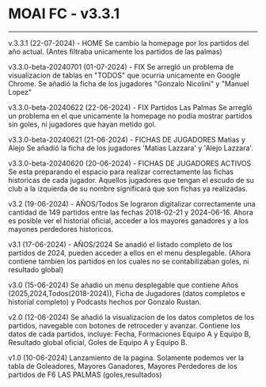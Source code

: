# MOAI FC - v3.3.1
----------------------------
v.3.3.1 (22-07-2024) - HOME
Se cambio la homepage por los partidos del año actual. (Antes filtraba unicamente los partidos de las palmas)

v3.3.0-beta-20240701 (01-07-2024) - FIX
Se arregló un problema de visualizacion de tablas en "TODOS" que ocurria unicamente en Google Chrome.
Se añadió la ficha de los jugadores "Gonzalo Nicolini" y "Manuel Lopez"

v3.3.0-beta-20240622 (22-06-2024) - FIX Partidos Las Palmas
Se arregló un problema en el que unicamente la homepage no podía mostrar partidos sin goles, ni jugadores que hayan metido gol.

v3.3.0-beta-20240621 (21-06-2024) - FICHAS DE JUGADORES Matias y Alejo
Se añadió la ficha de los jugadores 'Matias Lazzara' y 'Alejo Lazzara'.

v3.3.0-beta-20240620 (20-06-2024) - FICHAS DE JUGADORES ACTIVOS
Se esta preparando el espacio para realizar correctamente las fichas historicas de cada jugador. Aquellos jugadores que tengan el escudo de su club a la izquierda de su nombre significará que son fichas ya realizadas.
 
v3.2 (19-06-2024) - AÑOS/Todos
Se lograron digitalizar correctamente una cantidad de 149 partidos entre las fechas 2018-02-21 y 2024-06-16. 
Ahora es posible ver el historial oficial, acceder a los mayores ganadores y a los mayones perdedores historicos.
 
v3.1 (17-06-2024) - AÑOS/2024
Se anadió el listado completo de los partidos de 2024, pueden acceder a ellos en el menu desplegable. (Ahora contiene tambien los partidos en los cuales no se contabilizaban goles, ni resultado global)
 
v3.0 (15-06-2024)
Se añadió un menu desplegable que contiene Años (2025,2024,Todos(2018-2024)), Ficha de Jugadores (datos completos e historial completo) y Podcasts hechos por Gonzalo Rustan.
 
v2.0 (12-06-2024)
Se añadió la visualizacion de los datos completos de los partidos, navegable con botones de retroceder y avanzar. Contiene los datos de cada partidos, incluye: Fecha, Formaciones Equipo A y Equipo B, Resultado global oficial, Goles de Equipo A y Equipo B.
 
v1.0 (10-06-2024)
Lanzamiento de la pagina.
Solamente podemos ver la tabla de Goleadores, Mayores Ganadores, Mayores Perdedores de los partidos de F6 LAS PALMAS (goles,resultados)
